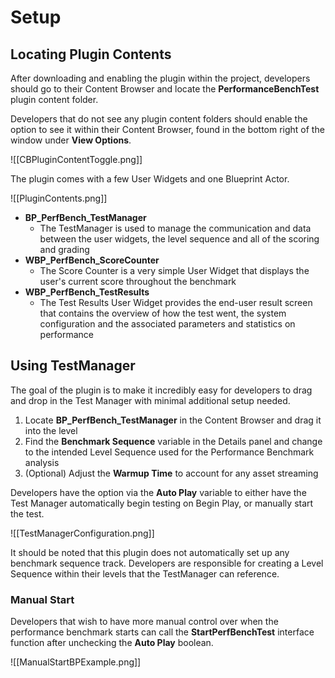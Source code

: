 # Setup

## Locating Plugin Contents

After downloading and enabling the plugin within the project, developers should go to their Content Browser and locate the **PerformanceBenchTest** plugin content folder.

Developers that do not see any plugin content folders should enable the option to see it within their Content Browser, found in the bottom right of the window under **View Options**.

![[CBPluginContentToggle.png]]

The plugin comes with a few User Widgets and one Blueprint Actor.

![[PluginContents.png]]

- **BP_PerfBench_TestManager**
	- The TestManager is used to manage the communication and data between the user widgets, the level sequence and all of the scoring and grading
- **WBP_PerfBench_ScoreCounter**
	- The Score Counter is a very simple User Widget that displays the user's current score throughout the benchmark
- **WBP_PerfBench_TestResults**
	- The Test Results User Widget provides the end-user result screen that contains the overview of how the test went, the system configuration and the associated parameters and statistics on performance

## Using TestManager

The goal of the plugin is to make it incredibly easy for developers to drag and drop in the Test Manager with minimal additional setup needed.

1. Locate **BP_PerfBench_TestManager** in the Content Browser and drag it into the level
2. Find the **Benchmark Sequence** variable in the Details panel and change to the intended Level Sequence used for the Performance Benchmark analysis
3. (Optional) Adjust the **Warmup Time** to account for any asset streaming

Developers have the option via the **Auto Play** variable to either have the Test Manager automatically begin testing on Begin Play, or manually start the test.

![[TestManagerConfiguration.png]]

It should be noted that this plugin does not automatically set up any benchmark sequence track. Developers are responsible for creating a Level Sequence within their levels that the TestManager can reference.

### Manual Start
Developers that wish to have more manual control over when the performance benchmark starts can call the **StartPerfBenchTest** interface function after unchecking the **Auto Play** boolean.

![[ManualStartBPExample.png]]